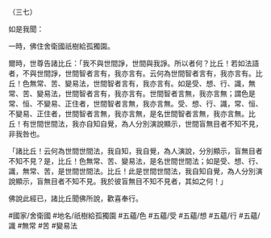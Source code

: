 （三七）

如是我聞：

一時，佛住舍衛國祇樹給孤獨園。

爾時，世尊告諸比丘：「我不與世間諍，世間與我諍。所以者何？比丘！若如法語者，不與世間諍，世間智者言有，我亦言有。云何為世間智者言有，我亦言有。比丘！色無常、苦、變易法，世間智者言有，我亦言有。如是受、想、行、識，無常、苦、變易法，世間智者言有，我亦言有。世間智者言無，我亦言無；謂色是常、恒、不變易、正住者，世間智者言無，我亦言無。受、想、行、識，常、恒、不變易、正住者，世間智者言無，我亦言無，是名世間智者言無，我亦言無。比丘！有世間世間法，我亦自知自覺，為人分別演說顯示，世間盲無目者不知不見，非我咎也。

「諸比丘！云何為世間世間法，我自知，我自覺，為人演說，分別顯示，盲無目者不知不見？是，比丘！色無常、苦、變易法，是名世間世間法；如是受、想、行、識，無常、苦，是世間世間法。比丘！此是世間世間法，我自知自覺，為人分別演說顯示，盲無目者不知不見。我於彼盲無目不知不見者，其如之何！」

佛說此經已，諸比丘聞佛所說，歡喜奉行。

#國家/舍衛國
#地名/祇樹給孤獨園
#五蘊/色
#五蘊/受
#五蘊/想
#五蘊/行
#五蘊/識
#無常
#苦
#變易法
